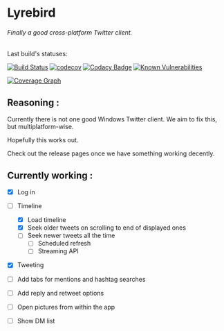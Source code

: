 # Lyrebird
###### Finally a good cross-platform Twitter client.

Last build's statuses:

[![Build Status](https://travis-ci.org/Tristan971/Lyrebird.svg?branch=master)](https://travis-ci.org/Tristan971/Lyrebird)
[![codecov](https://codecov.io/gh/Tristan971/Lyrebird/branch/master/graph/badge.svg)](https://codecov.io/gh/Tristan971/Lyrebird)
[![Codacy Badge](https://api.codacy.com/project/badge/Grade/63206a65b5a146d3a1af5d8c4b90eef7)](https://www.codacy.com/app/Tristan971/Lyrebird)
[![Known Vulnerabilities](https://snyk.io/test/github/tristan971/lyrebird/badge.svg?targetFile=pom.xml)](https://snyk.io/test/github/tristan971/lyrebird?targetFile=pom.xml)

[![Coverage Graph](https://codecov.io/gh/Tristan971/lyrebird/branch/master/graphs/sunburst.svg)](https://codecov.io/gh/Tristan971/Lyrebird)

## Reasoning :
Currently there is not one good Windows Twitter client.
We aim to fix this, but multiplatform-wise.

Hopefully this works out.

Check out the release pages once we have something working decently.

## Currently working :
- [x] Log in 

- [ ] Timeline
    - [x] Load timeline
    - [x] Seek older tweets on scrolling to end of displayed ones
    - [ ] Seek newer tweets all the time
        - [ ] Scheduled refresh
        - [ ] Streaming API

- [x] Tweeting

- [ ] Add tabs for mentions and hashtag searches

- [ ] Add reply and retweet options

- [ ] Open pictures from within the app

- [ ] Show DM list
